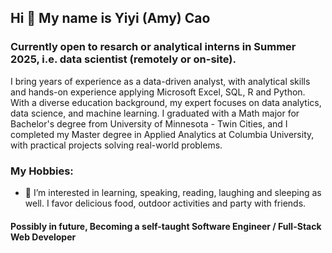 ## Hi 👋 My name is Yiyi (Amy) Cao
### Currently open to resarch or analytical interns in Summer 2025, i.e. data scientist (remotely or on-site).
I bring years of experience as a data-driven analyst, with analytical skills and hands-on experience applying Microsoft Excel, SQL, R and Python. With a diverse education background, my expert focuses on data analytics, data science, and machine learning. I graduated with a Math major for Bachelor's degree from University of Minnesota - Twin Cities, and I completed my Master degree in Applied Analytics at Columbia University, with practical projects solving real-world problems. 

### My Hobbies:
- 👀 I’m interested in learning, speaking, reading, laughing and sleeping as well. I favor delicious food, outdoor activities and party with friends.

#### Possibly in future, Becoming a self-taught Software Engineer / Full-Stack Web Developer 

<!---
PracticeDaily21/PracticeDaily21 is a ✨ special ✨ repository because its `README.md` (this file) appears on your GitHub profile.
You can click the Preview link to take a look at your changes. 
--->
